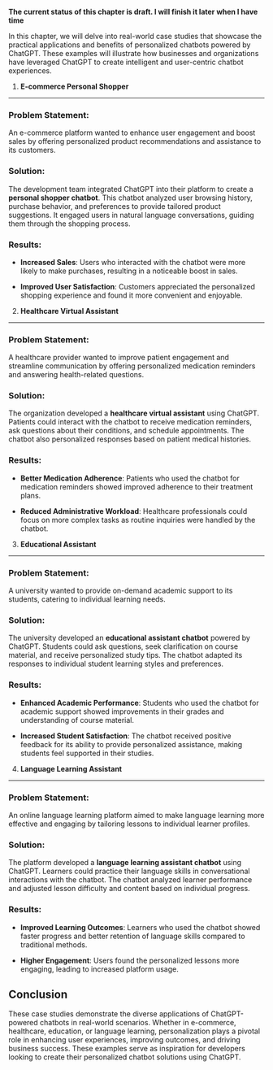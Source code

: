 **The current status of this chapter is draft. I will finish it later when I have time**

In this chapter, we will delve into real-world case studies that showcase the practical applications and benefits of personalized chatbots powered by ChatGPT. These examples will illustrate how businesses and organizations have leveraged ChatGPT to create intelligent and user-centric chatbot experiences.

1. **E-commerce Personal Shopper**
----------------------------------

### Problem Statement:

An e-commerce platform wanted to enhance user engagement and boost sales by offering personalized product recommendations and assistance to its customers.

### Solution:

The development team integrated ChatGPT into their platform to create a **personal shopper chatbot**. This chatbot analyzed user browsing history, purchase behavior, and preferences to provide tailored product suggestions. It engaged users in natural language conversations, guiding them through the shopping process.

### Results:

* **Increased Sales**: Users who interacted with the chatbot were more likely to make purchases, resulting in a noticeable boost in sales.

* **Improved User Satisfaction**: Customers appreciated the personalized shopping experience and found it more convenient and enjoyable.

2. **Healthcare Virtual Assistant**
-----------------------------------

### Problem Statement:

A healthcare provider wanted to improve patient engagement and streamline communication by offering personalized medication reminders and answering health-related questions.

### Solution:

The organization developed a **healthcare virtual assistant** using ChatGPT. Patients could interact with the chatbot to receive medication reminders, ask questions about their conditions, and schedule appointments. The chatbot also personalized responses based on patient medical histories.

### Results:

* **Better Medication Adherence**: Patients who used the chatbot for medication reminders showed improved adherence to their treatment plans.

* **Reduced Administrative Workload**: Healthcare professionals could focus on more complex tasks as routine inquiries were handled by the chatbot.

3. **Educational Assistant**
----------------------------

### Problem Statement:

A university wanted to provide on-demand academic support to its students, catering to individual learning needs.

### Solution:

The university developed an **educational assistant chatbot** powered by ChatGPT. Students could ask questions, seek clarification on course material, and receive personalized study tips. The chatbot adapted its responses to individual student learning styles and preferences.

### Results:

* **Enhanced Academic Performance**: Students who used the chatbot for academic support showed improvements in their grades and understanding of course material.

* **Increased Student Satisfaction**: The chatbot received positive feedback for its ability to provide personalized assistance, making students feel supported in their studies.

4. **Language Learning Assistant**
----------------------------------

### Problem Statement:

An online language learning platform aimed to make language learning more effective and engaging by tailoring lessons to individual learner profiles.

### Solution:

The platform developed a **language learning assistant chatbot** using ChatGPT. Learners could practice their language skills in conversational interactions with the chatbot. The chatbot analyzed learner performance and adjusted lesson difficulty and content based on individual progress.

### Results:

* **Improved Learning Outcomes**: Learners who used the chatbot showed faster progress and better retention of language skills compared to traditional methods.

* **Higher Engagement**: Users found the personalized lessons more engaging, leading to increased platform usage.

Conclusion
----------

These case studies demonstrate the diverse applications of ChatGPT-powered chatbots in real-world scenarios. Whether in e-commerce, healthcare, education, or language learning, personalization plays a pivotal role in enhancing user experiences, improving outcomes, and driving business success. These examples serve as inspiration for developers looking to create their personalized chatbot solutions using ChatGPT.
